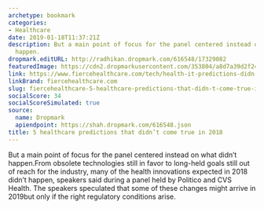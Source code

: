 ```yaml
---
archetype: bookmark
categories:
- Healthcare
date: 2019-01-18T11:37:21Z
description: But a main point of focus for the panel centered instead on what didn’t
  happen.
dropmark.editURL: http://radhikan.dropmark.com/616548/17329082
featuredImage: https://cdn2.dropmarkusercontent.com/353804/a8d7a39d2f24f67b059f64b7769aa22c4ca3017ec2b800d8b92a6b4b5b4140ec/thumbnail/healthcare%20predictions.JPG?Expires=1557430063&Signature=G6MvP0PXJ5zCHj3kArbkT918FRoD8AcrdSe2m46RgNn9DqOP~zSb8WWR146QPZRUnBxazbO6m-XcYNLwAPf5W1LCBOITTo3uQ4IM3OgdH2tH5MO-Oe9HWZZXHDwRS~QBvhYBlvGX6AtKL-IaxvwqR9z56~kat-Z5VGy7Cy7HllSPOHyV5Wpm-UbVymQ8us8QB0LdCRxWp3BeB0isPM5Pa9FwCkBlVZGJwHCD84Kh5AFchEH-jBUH4yl~76lrf6wnymfTgbuRFg~YR8QNjYZOgW3XlCYKawkfITaRAYT3z2wtFGmPHzJOhzlMTms06L5mnVcM4ylsXgn6eVG7jwuzlQ__&Key-Pair-Id=APKAITQYWVEN757ZA4KQ
link: https://www.fiercehealthcare.com/tech/health-it-predictions-didn-t-happen-2018
linkBrand: fiercehealthcare.com
slug: fiercehealthcare-5-healthcare-predictions-that-didn-t-come-true-in-2018
socialScore: 34
socialScoreSimulated: true
source:
  name: Dropmark
  apiendpoint: https://shah.dropmark.com/616548.json
title: 5 healthcare predictions that didn’t come true in 2018
---
```

But a main point of focus for the panel centered instead on what didn’t happen.From obsolete technologies still in favor to long-held goals still out of reach for the industry, many of the health innovations expected in 2018 didn’t happen, speakers said during a panel held by Politico and CVS Health. The speakers speculated that some of these changes might arrive in 2019but only if the right regulatory conditions arise.

